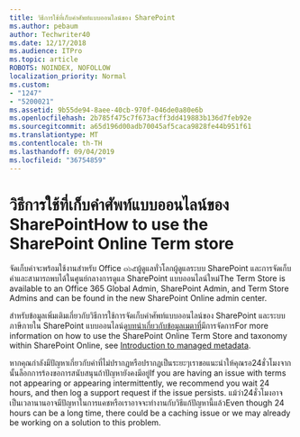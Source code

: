 ```yaml
---
title: วิธีการใช้ที่เก็บคำศัพท์แบบออนไลน์ของ SharePoint
ms.author: pebaum
author: Techwriter40
ms.date: 12/17/2018
ms.audience: ITPro
ms.topic: article
ROBOTS: NOINDEX, NOFOLLOW
localization_priority: Normal
ms.custom:
- "1247"
- "5200021"
ms.assetid: 9b55de94-8aee-40cb-970f-046de0a80e6b
ms.openlocfilehash: 2b785f475c7f673acff3dd419883b136d7feb92e
ms.sourcegitcommit: a65d196d00adb70045af5caca9828fe44b951f61
ms.translationtype: MT
ms.contentlocale: th-TH
ms.lasthandoff: 09/04/2019
ms.locfileid: "36754859"
---
```

# <a name="how-to-use-the-sharepoint-online-term-store"></a><span data-ttu-id="f495c-102">วิธีการใช้ที่เก็บคำศัพท์แบบออนไลน์ของ SharePoint</span><span class="sxs-lookup"><span data-stu-id="f495c-102">How to use the SharePoint Online Term store</span></span>

<span data-ttu-id="f495c-103">จัดเก็บคำจะพร้อมใช้งานสำหรับ Office ๓๖๕ผู้ดูแลทั่วโลกผู้ดูแลระบบ SharePoint และการจัดเก็บคำและสามารถพบได้ในศูนย์กลางการดูแล SharePoint แบบออนไลน์ใหม่</span><span class="sxs-lookup"><span data-stu-id="f495c-103">The Term Store is available to an Office 365 Global Admin, SharePoint Admin, and Term Store Admins and can be found in the new SharePoint Online admin center.</span></span>
  
<span data-ttu-id="f495c-104">สำหรับข้อมูลเพิ่มเติมเกี่ยวกับวิธีการใช้การจัดเก็บคำศัพท์แบบออนไลน์ของ SharePoint และระบบภาษีภายใน SharePoint แบบออนไลน์ดู[บทนำเกี่ยวกับข้อมูลเมตาที่](https://go.microsoft.com/fwlink/?linkid=2044674&amp;clcid=0x409)มีการจัดการ</span><span class="sxs-lookup"><span data-stu-id="f495c-104">For more information on how to use the SharePoint Online Term Store and taxonomy within SharePoint Online, see [Introduction to managed metadata](https://go.microsoft.com/fwlink/?linkid=2044674&amp;clcid=0x409).</span></span>
  
<span data-ttu-id="f495c-105">หากคุณกำลังมีปัญหาเกี่ยวกับคำที่ไม่ปรากฏหรือปรากฏเป็นระยะๆเราขอแนะนำให้คุณรอ24ชั่วโมงจากนั้นล็อกการร้องขอการสนับสนุนถ้าปัญหายังคงมีอยู่</span><span class="sxs-lookup"><span data-stu-id="f495c-105">If you are having an issue with terms not appearing or appearing intermittently, we recommend you wait 24 hours, and then log a support request if the issue persists.</span></span> <span data-ttu-id="f495c-106">แม้ว่า24ชั่วโมงอาจเป็นเวลานานอาจมีปัญหาในการแคชหรือเราอาจจะทำงานกับวิธีแก้ปัญหานี้แล้ว</span><span class="sxs-lookup"><span data-stu-id="f495c-106">Even though 24 hours can be a long time, there could be a caching issue or we may already be working on a solution to this problem.</span></span>
  